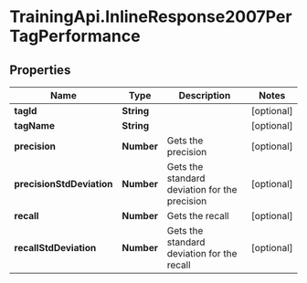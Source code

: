 # TrainingApi.InlineResponse2007PerTagPerformance

## Properties
Name | Type | Description | Notes
------------ | ------------- | ------------- | -------------
**tagId** | **String** |  | [optional] 
**tagName** | **String** |  | [optional] 
**precision** | **Number** | Gets the precision | [optional] 
**precisionStdDeviation** | **Number** | Gets the standard deviation for the precision | [optional] 
**recall** | **Number** | Gets the recall | [optional] 
**recallStdDeviation** | **Number** | Gets the standard deviation for the recall | [optional] 



